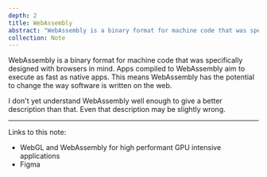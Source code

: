 ```yaml
---
depth: 2
title: WebAssembly
abstract: "WebAssembly is a binary format for machine code that was specifically designed with browsers in mind. Apps compiled to WebAssembly aim to execute as fast as native apps. This means WebAssembly has the potential to change the way software is written on the web. I don't yet understand it well enough to give a better description than that. Even that description may be slightly wrong."
collection: Note
---
```

WebAssembly is a binary format for machine code that was specifically designed with browsers in mind. Apps compiled to WebAssembly aim to execute as fast as native apps. This means WebAssembly has the potential to change the way software is written on the web.

I don't yet understand WebAssembly well enough to give a better description than that. Even that description may be slightly wrong.

---

Links to this note:
- <inter-link href="webgl-and-webassembly-for-high-performant-gpu-intensive-applications">WebGL and WebAssembly for high performant GPU intensive applications</inter-link>
- <inter-link href="figma">Figma</inter-link>